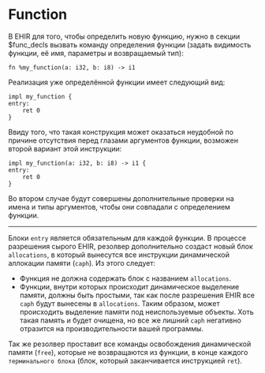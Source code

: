 # Function

В EHIR для того, чтобы определить новую функцию, нужно в секции $func_decls вызвать команду определения функции (задать видимость функции, её имя, параметры и возвращаемый тип):

```ehir
fn %my_function(a: i32, b: i8) -> i1
```

Реализация уже определённой функции имеет следующий вид:

```ehir
impl my_function {
entry:
    ret 0
}
```

Ввиду того, что такая конструкция может оказаться неудобной по причине отсутствия перед глазами аргументов функции, возможен второй вариант этой инструкции:

```ehir
impl my_function(a: i32, b: i8) -> i1 {
entry:
    ret 0
}
```

Во втором случае будут совершены дополнительные проверки на имена и типы аргументов, чтобы они совпадали с определением функции.

---

Блоки `entry` является обязательным для каждой функции. В процессе разрешения сырого EHIR, резолвер дополнительно создаст новый блок `allocations`, в который вынесутся все инструкции динамической аллокации памяти (`caph`). Из этого следует:

- Функция не должна содержать блок с названием `allocations`.
- Функции, внутри которых происходит динамическое выделение памяти, должны быть простыми, так как после разрешения EHIR все `caph` будут вынесены в `allocations`. Таким образом, может происходить выделение памяти под неиспользуемые объекты. Хоть такая память и будет очищена, но все же лишний `caph` негативно отразится на производительности вашей программы.

Так же резолвер проставит все команды освобождения динамической памяти (`free`), которые не возвращаются из функции, в конце каждого `терминального блока` (блок, который заканчивается инструкцией `ret`).
